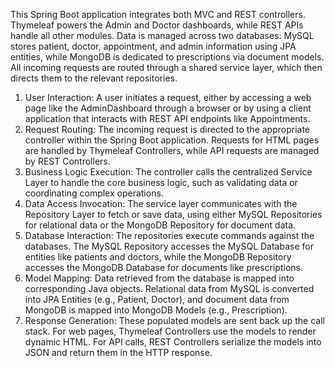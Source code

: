 This Spring Boot application integrates both MVC and REST controllers. Thymeleaf powers the Admin and Doctor dashboards, while REST APIs handle all other modules. Data is managed across two databases: MySQL stores patient, doctor, appointment, and admin information using JPA entities, while MongoDB is dedicated to prescriptions via document models. All incoming requests are routed through a shared service layer, which then directs them to the relevant repositories.



1. User Interaction: A user initiates a request, either by accessing a web page like the AdminDashboard through a browser or by using a client application that interacts with REST API endpoints like Appointments.
2. Request Routing: The incoming request is directed to the appropriate controller within the Spring Boot application. Requests for HTML pages are handled by Thymeleaf Controllers, while API requests are managed by REST Controllers.
3. Business Logic Execution: The controller calls the centralized Service Layer to handle the core business logic, such as validating data or coordinating complex operations.
4. Data Access Invocation: The service layer communicates with the Repository Layer to fetch or save data, using either MySQL Repositories for relational data or the MongoDB Repository for document data.
5. Database Interaction: The repositories execute commands against the databases. The MySQL Repository accesses the MySQL Database for entities like patients and doctors, while the MongoDB Repository accesses the MongoDB Database for documents like prescriptions.
6. Model Mapping: Data retrieved from the database is mapped into corresponding Java objects. Relational data from MySQL is converted into JPA Entities (e.g., Patient, Doctor), and document data from MongoDB is mapped into MongoDB Models (e.g., Prescription).
7. Response Generation: These populated models are sent back up the call stack. For web pages, Thymeleaf Controllers use the models to render dynamic HTML. For API calls, REST Controllers serialize the models into JSON and return them in the HTTP response.



